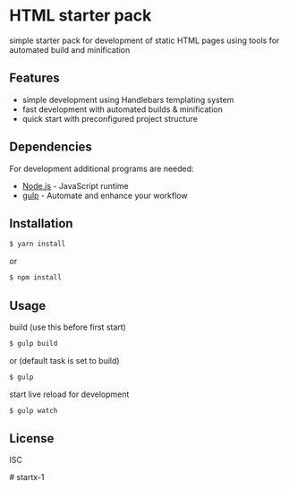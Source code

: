 # HTML starter pack

simple starter pack for development of static HTML pages using tools for automated build and minification

## Features

- simple development using Handlebars templating system
- fast development with automated builds & minification
- quick start with preconfigured project structure

## Dependencies

For development additional programs are needed:

* [Node.js] - JavaScript runtime
* [gulp] - Automate and enhance your workflow

## Installation

```sh
$ yarn install
```
or
```sh
$ npm install
```

## Usage

build (use this before first start)
```sh
$ gulp build
```
or (default task is set to build)
```sh
$ gulp
```
start live reload for development
```sh
$ gulp watch
```

License
----
ISC


[//]: # (These are reference links used in the body of this note and get stripped out when the markdown processor does its job. There is no need to format nicely because it shouldn't be seen. Thanks SO - http://stackoverflow.com/questions/4823468/store-comments-in-markdown-syntax)

   [Node.js]: <https://nodejs.org/>
   [gulp]: <https://gulpjs.com/>
#   s t a r t x - 1  
 